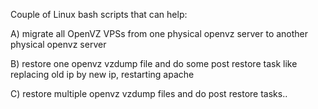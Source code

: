 Couple of Linux bash scripts that can help:

A) migrate all OpenVZ VPSs from one physical openvz server to another physical openvz server

B) restore one openvz vzdump file and do some post restore task like replacing old ip by new ip, restarting apache

C) restore multiple openvz vzdump files and do post restore tasks..
